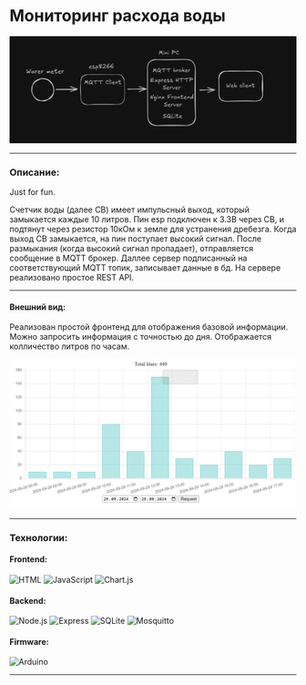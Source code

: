 # Мониторинг расхода воды

![project diagram.png](assets/images/project%20diagram.png)

---

### Описание:

Just for fun.

Счетчик воды (далее СВ) имеет импульсный выход, который замыкается каждые 10 литров.
Пин esp подключен к 3.3В через СВ, и подтянут через резистор 10кОм к земле для устранения дребезга. Когда выход СВ замыкается, на пин поступает высокий сигнал. После размыкания (когда высокий сигнал пропадает), отправляется сообщение в MQTT брокер. Даллее сервер подписанный на соответствующий MQTT топик, записывает данные в бд. На сервере реализовано простое REST API.

---

#### Внешний вид:

Реализован простой фронтенд для отображения базовой информации. Можно запросить информация с точностью до дня. Отображается колличество литров по часам.

![frontend.png](assets/images/frontend.png)

---

### Технологии:

#### Frontend:

![HTML](https://img.shields.io/badge/html5-%23E34F26.svg?style=for-the-badge&logo=html5&logoColor=white)
![JavaScript](https://img.shields.io/badge/javascript-%23323330.svg?style=for-the-badge&logo=javascript&logoColor=%23F7DF1E)
![Chart.js](https://img.shields.io/badge/chart.js-%23FF6384.svg?style=for-the-badge&logo=chart.js&logoColor=white)

#### Backend:

![Node.js](https://img.shields.io/badge/node.js-%23339933.svg?style=for-the-badge&logo=node.js&logoColor=white)
![Express](https://img.shields.io/badge/express-%23404B30.svg?style=for-the-badge&logo=express&logoColor=white)
![SQLite](https://img.shields.io/badge/sqlite-%23074046.svg?style=for-the-badge&logo=sqlite&logoColor=white)
![Mosquitto](https://img.shields.io/badge/mosquitto-%2342B72A.svg?style=for-the-badge&logo=mosquitto&logoColor=white)

#### Firmware:

![Arduino](https://img.shields.io/badge/arduino-%23007ACC.svg?style=for-the-badge&logo=arduino&logoColor=white)

---
